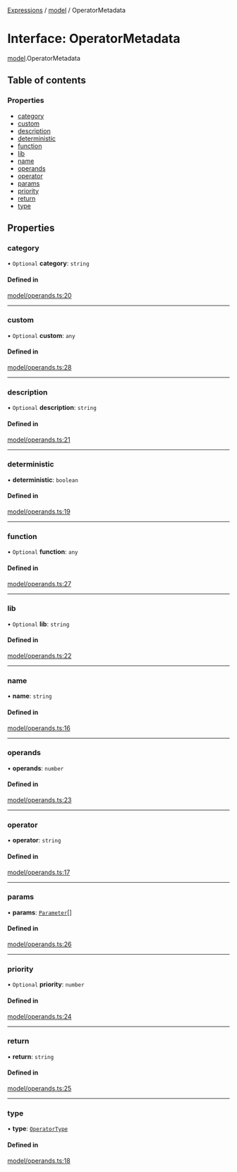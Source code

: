 [Expressions](../README.md) / [model](../modules/model.md) / OperatorMetadata

# Interface: OperatorMetadata

[model](../modules/model.md).OperatorMetadata

## Table of contents

### Properties

- [category](model.OperatorMetadata.md#category)
- [custom](model.OperatorMetadata.md#custom)
- [description](model.OperatorMetadata.md#description)
- [deterministic](model.OperatorMetadata.md#deterministic)
- [function](model.OperatorMetadata.md#function)
- [lib](model.OperatorMetadata.md#lib)
- [name](model.OperatorMetadata.md#name)
- [operands](model.OperatorMetadata.md#operands)
- [operator](model.OperatorMetadata.md#operator)
- [params](model.OperatorMetadata.md#params)
- [priority](model.OperatorMetadata.md#priority)
- [return](model.OperatorMetadata.md#return)
- [type](model.OperatorMetadata.md#type)

## Properties

### category

• `Optional` **category**: `string`

#### Defined in

[model/operands.ts:20](https://github.com/FlavioLionelRita/js-expressions/blob/3161ac6/src/lib/model/operands.ts#L20)

___

### custom

• `Optional` **custom**: `any`

#### Defined in

[model/operands.ts:28](https://github.com/FlavioLionelRita/js-expressions/blob/3161ac6/src/lib/model/operands.ts#L28)

___

### description

• `Optional` **description**: `string`

#### Defined in

[model/operands.ts:21](https://github.com/FlavioLionelRita/js-expressions/blob/3161ac6/src/lib/model/operands.ts#L21)

___

### deterministic

• **deterministic**: `boolean`

#### Defined in

[model/operands.ts:19](https://github.com/FlavioLionelRita/js-expressions/blob/3161ac6/src/lib/model/operands.ts#L19)

___

### function

• `Optional` **function**: `any`

#### Defined in

[model/operands.ts:27](https://github.com/FlavioLionelRita/js-expressions/blob/3161ac6/src/lib/model/operands.ts#L27)

___

### lib

• `Optional` **lib**: `string`

#### Defined in

[model/operands.ts:22](https://github.com/FlavioLionelRita/js-expressions/blob/3161ac6/src/lib/model/operands.ts#L22)

___

### name

• **name**: `string`

#### Defined in

[model/operands.ts:16](https://github.com/FlavioLionelRita/js-expressions/blob/3161ac6/src/lib/model/operands.ts#L16)

___

### operands

• **operands**: `number`

#### Defined in

[model/operands.ts:23](https://github.com/FlavioLionelRita/js-expressions/blob/3161ac6/src/lib/model/operands.ts#L23)

___

### operator

• **operator**: `string`

#### Defined in

[model/operands.ts:17](https://github.com/FlavioLionelRita/js-expressions/blob/3161ac6/src/lib/model/operands.ts#L17)

___

### params

• **params**: [`Parameter`](model.Parameter.md)[]

#### Defined in

[model/operands.ts:26](https://github.com/FlavioLionelRita/js-expressions/blob/3161ac6/src/lib/model/operands.ts#L26)

___

### priority

• `Optional` **priority**: `number`

#### Defined in

[model/operands.ts:24](https://github.com/FlavioLionelRita/js-expressions/blob/3161ac6/src/lib/model/operands.ts#L24)

___

### return

• **return**: `string`

#### Defined in

[model/operands.ts:25](https://github.com/FlavioLionelRita/js-expressions/blob/3161ac6/src/lib/model/operands.ts#L25)

___

### type

• **type**: [`OperatorType`](../enums/model.OperatorType.md)

#### Defined in

[model/operands.ts:18](https://github.com/FlavioLionelRita/js-expressions/blob/3161ac6/src/lib/model/operands.ts#L18)
